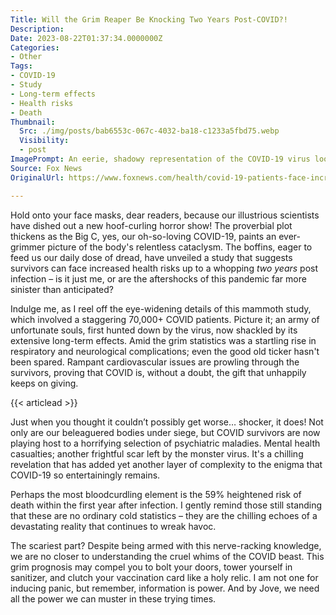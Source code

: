 ```yaml
---
Title: Will the Grim Reaper Be Knocking Two Years Post-COVID?!
Description: 
Date: 2023-08-22T01:37:34.0000000Z
Categories:
- Other
Tags:
- COVID-19
- Study
- Long-term effects
- Health risks
- Death
Thumbnail:
  Src: ./img/posts/bab6553c-067c-4032-ba18-c1233a5fbd75.webp
  Visibility:
  - post
ImagePrompt: An eerie, shadowy representation of the COVID-19 virus looms large on a fragmented backdrop depicting snippets of the study's hair-raising statistics; images of masked faces and medical reports serve as harbingers of the virus's terrifying long-term consequences.
Source: Fox News
OriginalUrl: https://www.foxnews.com/health/covid-19-patients-face-increased-health-risks-2-years-study-finds

---
```

Hold onto your face masks, dear readers, because our illustrious scientists have dished out a new hoof-curling horror show! The proverbial plot thickens as the Big C, yes, our oh-so-loving COVID-19, paints an ever-grimmer picture of the body's relentless cataclysm. The boffins, eager to feed us our daily dose of dread, have unveiled a study that suggests survivors can face increased health risks up to a whopping *two years* post infection – is it just me, or are the aftershocks of this pandemic far more sinister than anticipated?

Indulge me, as I reel off the eye-widening details of this mammoth study, which involved a staggering 70,000+ COVID patients. Picture it; an army of unfortunate souls, first hunted down by the virus, now shackled by its extensive long-term effects. Amid the grim statistics was a startling rise in respiratory and neurological complications; even the good old ticker hasn't been spared. Rampant cardiovascular issues are prowling through the survivors, proving that COVID is, without a doubt, the gift that unhappily keeps on giving.

{{< articlead >}}

Just when you thought it couldn’t possibly get worse… shocker, it does! Not only are our beleaguered bodies under siege, but COVID survivors are now playing host to a horrifying selection of psychiatric maladies. Mental health casualties; another frightful scar left by the monster virus. It's a chilling revelation that has added yet another layer of complexity to the enigma that COVID-19 so entertainingly remains.

Perhaps the most bloodcurdling element is the 59% heightened risk of death within the first year after infection. I gently remind those still standing that these are no ordinary cold statistics – they are the chilling echoes of a devastating reality that continues to wreak havoc.

The scariest part? Despite being armed with this nerve-racking knowledge, we are no closer to understanding the cruel whims of the COVID beast. This grim prognosis may compel you to bolt your doors, tower yourself in sanitizer, and clutch your vaccination card like a holy relic. I am not one for inducing panic, but remember, information is power. And by Jove, we need all the power we can muster in these trying times.